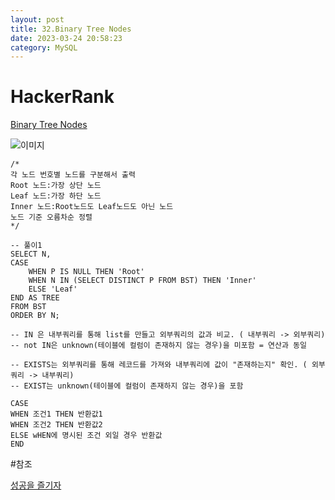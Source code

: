 ```yaml
---
layout: post
title: 32.Binary Tree Nodes
date: 2023-03-24 20:58:23 
category: MySQL
---
```


# HackerRank 
[Binary Tree Nodes](https://www.hackerrank.com/challenges/binary-search-tree-1/problem?isFullScreen=true)    

![이미지](https://s3.amazonaws.com/hr-challenge-images/12888/1443818507-5095ab9853-1.png)  

```MySQL
/*
각 노드 번호별 노드를 구분해서 출력
Root 노드:가장 상단 노드
Leaf 노드:가장 하단 노드
Inner 노드:Root노드도 Leaf노드도 아닌 노드
노드 기준 오름차순 정렬
*/

-- 풀이1
SELECT N,
CASE 
    WHEN P IS NULL THEN 'Root'
    WHEN N IN (SELECT DISTINCT P FROM BST) THEN 'Inner'
    ELSE 'Leaf'
END AS TREE
FROM BST
ORDER BY N;

-- IN 은 내부쿼리를 통해 list를 만들고 외부쿼리의 값과 비교. ( 내부쿼리 -> 외부쿼리)
-- not IN은 unknown(테이블에 컬럼이 존재하지 않는 경우)을 미포함 = 연산과 동일

-- EXISTS는 외부쿼리를 통해 레코드를 가져와 내부쿼리에 값이 "존재하는지" 확인. ( 외부쿼리 -> 내부쿼리)
-- EXIST는 unknown(테이블에 컬럼이 존재하지 않는 경우)을 포함

CASE 
WHEN 조건1 THEN 반환값1
WHEN 조건2 THEN 반환값2
ELSE wHEN에 명시된 조건 외일 경우 반환값
END

``` 
#참조

[성공을 즐기자](https://what-am-i.tistory.com/86?category=1011285)